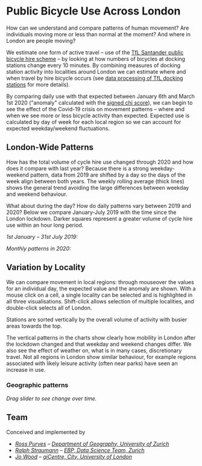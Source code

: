 <!-- Scripts to link to the Vega/Vega-Lite runtime -->
<script src="https://cdn.jsdelivr.net/npm/vega@5"></script>
<script src="https://cdn.jsdelivr.net/npm/vega-lite@4"></script>
<script src="https://cdn.jsdelivr.net/npm/vega-embed@6"></script>

<style>
input[type="range"],
  .vega-bind {
    font-size:0px;
}
</style>

# Public Bicycle Use Across London

How can we understand and compare patterns of human movement? Are individuals moving more or less than normal at the moment? And where in London are people moving?

We estimate one form of active travel – use of the [TfL Santander public bicycle hire scheme](https://tfl.gov.uk/modes/cycling/santander-cycles) – by looking at how numbers of bicycles at docking stations change every 10 minutes. By combining measures of docking station activity into localities around London we can estimate where and when travel by hire bicycle occurs (see [data processing of TfL docking stations](./dataProcessing) for more details).

By comparing daily use with that expected between January 6th and March 1st 2020 ("anomaly" calculated with the [signed chi score](https://openaccess.city.ac.uk/id/eprint/537/1/wood_visualization_2010.pdf)), we can begin to see the effect of the Covid-19 crisis on movement patterns – where and when we see more or less bicycle activity than expected. Expected use is calculated by day of week for each local region so we can account for expected weekday/weekend fluctuations.

## London-Wide Patterns

How has the total volume of cycle hire use changed through 2020 and how does it compare with last year? Because there is a strong weekday-weekend pattern, data from 2019 are shifted by a day so the days of the week align between both years. The weekly rolling average (thick lines) shows the general trend avoiding the large differences between weekday and weekend behaviour.

<div class="wide" id="visTotal"></div>

What about during the day? How do daily patterns vary between 2019 and 2020? Below we compare January-July 2019 with the time since the London lockdown. Darker squares represent a greater volume of cycle hire use within an hour long period.

_1st January – 31st July 2019:_

<div class="wide" id="visHourly2019"></div>

_Monthly patterns in 2020:_

<div class="wide" id="visHourly2020"></div>

## Variation by Locality

We can compare movement in local regions: through mouseover the values for an individual day, the expected value and the anomaly are shown. With a mouse click on a cell, a single locality can be selected and is highlighted in all three visualisations. Shift-click allows selection of multiple localities, and double-click selects all of London.

Stations are sorted vertically by the overall volume of activity with busier areas towards the top.

<div class="wide" id="visLinkedBicycle"></div>

The vertical patterns in the charts show clearly how mobility in London after the lockdown changed and that weekday and weekend changes differ. We also see the effect of weather on, what is in many cases, discretionary travel. Not all regions in London show similar behaviour, for example regions associated with likely leisure activity (often near parks) have seen an increase in use.

### Geographic patterns

_Drag slider to see change over time._

<div class="wide" id="visMap"></div>

## Team

Conceived and implemented by

- _[Ross Purves](https://twitter.com/GCUZH) – [Department of Geography, University of Zurich](https://www.geo.uzh.ch/~rsp/)_
- _[Ralph Straumann](https://twitter.com/rastrau) – [EBP, Data Science Team, Zurich](https://www.ebp.ch)_
- _[Jo Wood](https://twitter.com/jwolondon) – [giCentre, City, University of London](https://www.gicentre.net/jwo)_

<!-- Script containing the vis specs used above. Must be at end of document. -->
<script src="js/londonVisSpecs.js"></script>
